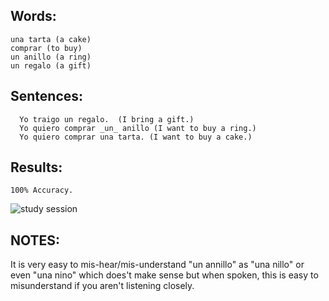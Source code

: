 ## Words:

    una tarta (a cake)
    comprar (to buy)
    un anillo (a ring)
    un regalo (a gift)

## Sentences:

      Yo traigo un regalo.  (I bring a gift.) 
      Yo quiero comprar _un_ anillo (I want to buy a ring.) 
      Yo quiero comprar una tarta. (I want to buy a cake.) 

    
## Results:

    100% Accuracy.
![study session](https://github.com/EO4wellness/T-I-L/blob/main/polyglot/espa%C3%B1ol/images/2020-12-23-mondly.jpg)

## NOTES:
It is very easy to mis-hear/mis-understand "un annillo" as "una nillo" or even "una nino" which does't make sense but when spoken, this is easy to misunderstand if you aren't listening closely.
